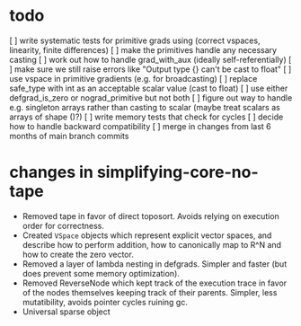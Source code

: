 
# todo
  [ ] write systematic tests for primitive grads using (correct vspaces, linearity, finite differences)
  [ ] make the primitives handle any necessary casting
  [ ] work out how to handle grad_with_aux (ideally self-referentially)
  [ ] make sure we still raise errors like "Output type {} can't be cast to float"
  [ ] use vspace in primitive gradients (e.g. for broadcasting)
  [ ] replace safe_type with int as an acceptable scalar value (cast to float)
  [ ] use either defgrad_is_zero or nograd_primitive but not both
  [ ] figure out way to handle e.g. singleton arrays rather than casting to scalar
      (maybe treat scalars as arrays of shape ()?)
  [ ] write memory tests that check for cycles
  [ ] decide how to handle backward compatibility
  [ ] merge in changes from last 6 months of main branch commits

# changes in simplifying-core-no-tape
  * Removed tape in favor of direct toposort.
    Avoids relying on execution order for correctness.
  * Created `VSpace` objects which represent explicit vector spaces,
	and describe how to perform addition, how to
	canonically map to R^N and how to create the zero vector.
  * Removed a layer of lambda nesting in defgrads.
	Simpler and faster (but does prevent some memory optimization).
  * Removed ReverseNode which kept track of the execution trace
    in favor of the nodes themselves keeping track of their parents.
	Simpler, less mutatibility, avoids pointer cycles ruining gc.
  * Universal sparse object
